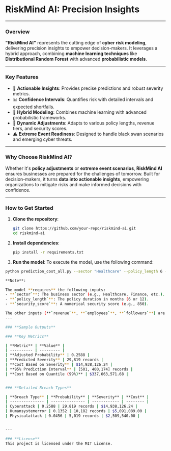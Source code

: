 # **RiskMind AI: Precision Insights**  

---

### **Overview**  
**"RiskMind AI"** represents the cutting edge of **cyber risk modeling**, delivering precision insights to empower decision-makers. It leverages a hybrid approach, combining **machine learning techniques** like **Distributional Random Forest** with advanced **probabilistic models**.

---

### **Key Features**
- 🚀 **Actionable Insights**: Provides precise predictions and robust severity metrics.
- 📊 **Confidence Intervals**: Quantifies risk with detailed intervals and expected shortfalls.
- 🤖 **Hybrid Modeling**: Combines machine learning with advanced probabilistic frameworks.
- 🔄 **Dynamic Adjustments**: Adapts to various policy lengths, revenue tiers, and security scores.
- ⚠️ **Extreme Event Readiness**: Designed to handle black swan scenarios and emerging cyber threats.

---

### **Why Choose RiskMind AI?**
Whether it's **policy adjustments** or **extreme event scenarios**, **RiskMind AI** ensures businesses are prepared for the challenges of tomorrow. Built for decision-makers, it turns **data into actionable insights**, empowering organizations to mitigate risks and make informed decisions with confidence.

---

### **How to Get Started**
1. **Clone the repository**:
   ```bash
   git clone https://github.com/your-repo/riskmind-ai.git
   cd riskmind-ai 

2. **Install dependencies**:
   ```bash 
   pip install -r requirements.txt


3. **Run the model**:
To execute the model, use the following command:

```bash
python prediction_cost_all.py --sector "Healthcare" --policy_length 6 --security_score 850 --revenue 1000000 --employees 500 --followers 10000

**Note**:

The model **requires** the following inputs:
- **`sector`**: The business sector (e.g., Healthcare, Finance, etc.).
- **`policy_length`**: The policy duration in months (6 or 12).
- **`security_score`**: A numerical security score (e.g., 850).

The other inputs (**`revenue`**, **`employees`**, **`followers`**) are **optional** but can significantly enhance the prediction accuracy.
---

### **Sample Outputs**

### **Key Metrics**

| **Metric** | **Value** |
| ---------- | --------- |
| **Adjusted Probability** | 0.2588 |
| **Predicted Severity** | 29,819 records |
| **Cost Based on Severity** | $14,938,126.24 |
| **95% Prediction Interval** | [501, 400,174] records |
| **Cost Based on Quantile (99%)** | $337,663,571.68 |


### **Detailed Breach Types**

| **Breach Type** | **Probability** | **Severity** | **Cost** |
| --------------- | --------------- | ------------ | -------- |
| Cyberattack | 0.2588 | 29,819 records | $14,938,126.24 |
| Humansystemerror | 0.1352 | 10,182 records | $5,091,089.00 |
| Physicalattack | 0.0456 | 5,019 records | $2,509,540.00 |


---

### **License**
This project is licensed under the MIT License.
